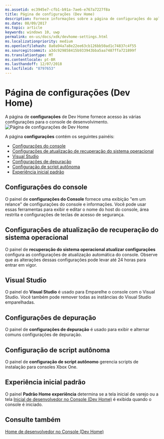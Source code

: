 ```yaml
---
ms.assetid: ec3945e7-cfb1-b91a-7ae6-e767a7227f8a
title: Página de configurações (Dev Home)
description: Fornece informações sobre a página de configurações do aplicativo Dev Home para o Xbox One.
ms.date: 08/09/2017
ms.topic: article
keywords: windows 10, uwp
permalink: en-us/docs/xdk/devhome-settings.html
ms.localizationpriority: medium
ms.openlocfilehash: 8a0a94a7a8e22ee63cb126bb50ad1c74837c4f55
ms.sourcegitcommit: a3dc929858415b933943bba5aa7487ffa721899f
ms.translationtype: MT
ms.contentlocale: pt-BR
ms.lasthandoff: 12/07/2018
ms.locfileid: "8797653"
---
```

# <a name="settings-page-dev-home"></a>Página de configurações (Dev Home)
   
  
A página de **configurações** de Dev Home fornece acesso às várias configurações para o console de desenvolvimento.   
 ![Página de configurações de Dev Home](images/devhome_settings.png)   
  
A página **configurações** contém os seguintes painéis:   
 
   *  [Configurações do console](#ID4EEB)  
   *  [Configurações de atualização de recuperação do sistema operacional](#ID4EOB)  
   *  [Visual Studio](#ID4EYB)  
   *  [Configurações de depuração](#ID4ECC)  
   *  [Configuração de script autônoma](#ID4EMC)  
   *  [Experiência inicial padrão](#ID4E3C)  

 
<a id="ID4EEB"></a>

   

## <a name="console-settings"></a>Configurações do console  
   
  
O painel de **configurações do Console** fornece uma exibição "em um relance" de configurações do console e informações. Você pode usar essas ferramentas para exibir e editar o nome do host do console, área restrita e configurações de teclas de acesso de segurança.   
  
<a id="ID4EOB"></a>

   

## <a name="os-recovery-update-settings"></a>Configurações de atualização de recuperação do sistema operacional  
   
  
O painel de **recuperação do sistema operacional atualizar configurações** configura as configurações de atualização automática do console. Observe que as alterações dessas configurações pode levar até 24 horas para entrar em vigor.   
  
<a id="ID4EYB"></a>

   

## <a name="visual-studio"></a>Visual Studio  
   
  
O painel do **Visual Studio** é usado para Emparelhe o console com o Visual Studio. Você também pode remover todas as instâncias do Visual Studio emparelhadas.   
  
<a id="ID4ECC"></a>

   

## <a name="debug-settings"></a>Configurações de depuração  
   
  
O painel de **configurações de depuração** é usado para exibir e alternar comuns configurações de depuração.   
  
<a id="ID4EMC"></a>

   

## <a name="unattended-script-configuration"></a>Configuração de script autônoma  
   
  
O painel de **configuração de script autônomo** gerencia scripts de instalação para consoles Xbox One.   
  
<a id="ID4E3C"></a>

   

## <a name="default-home-experience"></a>Experiência inicial padrão  
   
  
O painel **Padrão Home experiência** determina se a tela inicial de varejo ou a tela [Inicial de desenvolvedor no Console (Dev Home)](dev-home.md) é exibida quando o console é iniciado.   
  
<a id="ID4EJD"></a>

   

## <a name="see-also"></a>Consulte também  
 [Home de desenvolvedor no Console (Dev Home)](dev-home.md)

  